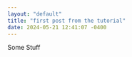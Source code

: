 ```yaml
---
layout: "default"
title: "first post from the tutorial"
date: 2024-05-21 12:41:07 -0400
---
```


Some Stuff